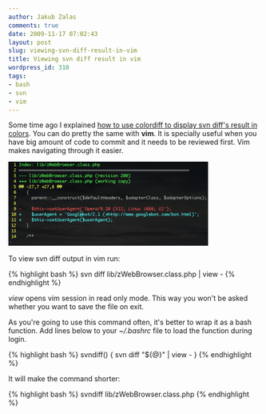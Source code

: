 ```yaml
---
author: Jakub Zalas
comments: true
date: 2009-11-17 07:02:43
layout: post
slug: viewing-svn-diff-result-in-vim
title: Viewing svn diff result in vim
wordpress_id: 310
tags:
- bash
- svn
- vim
---
```


Some time ago I explained [how to use colordiff to display svn diff's result in colors](/viewing-svn-diff-result-in-colors). You can do pretty the same with **vim**. It is specially useful when you have big amount of code to commit and it needs to be reviewed first. Vim makes navigating through it easier.

<div class="text-center">
    <a href="/uploads/wp/2009/11/vim-diff.png"><img src="/uploads/wp/2009/11/vim-diff-400x168.png" title="Viewing svn diff in vim" alt="Viewing svn diff in vim" class="img-responsive" /></a>
</div>

To view svn diff output in vim run:

{% highlight bash %}
svn diff lib/zWebBrowser.class.php | view -
{% endhighlight %}

_view_ opens vim session in read only mode. This way you won't be asked whether you want to save the file on exit.

As you're going to use this command often, it's better to wrap it as a bash function. Add lines below to your _~/.bashrc_ file to load the function during login.

{% highlight bash %}
svndiff()
{
  svn diff "${@}" | view -
}
{% endhighlight %}


It will make the command shorter:

{% highlight bash %}
svndiff lib/zWebBrowser.class.php
{% endhighlight %}
